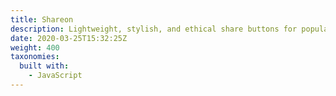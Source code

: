 ```yaml
---
title: Shareon
description: Lightweight, stylish, and ethical share buttons for popular social networks
date: 2020-03-25T15:32:25Z
weight: 400
taxonomies:
  built with:
    - JavaScript
---
```

